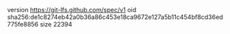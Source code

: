 version https://git-lfs.github.com/spec/v1
oid sha256:de1c8274eb42a0b36a86c453e18ca9672e127a5b11c454bf8cd36ed775fe8856
size 22394
